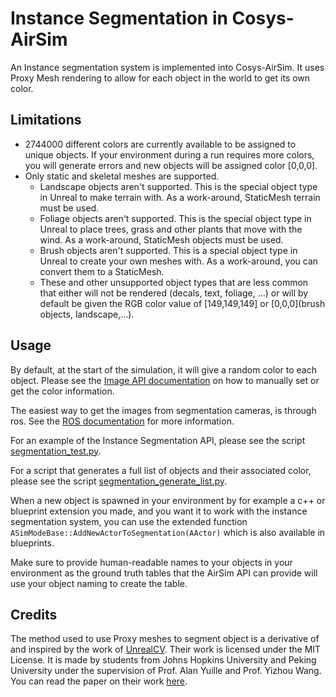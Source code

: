 # Instance Segmentation in Cosys-AirSim

An Instance segmentation system is implemented into Cosys-AirSim. It uses Proxy Mesh rendering to allow for each object in the world to get its own color.

## Limitations
* 2744000 different colors are currently available to be assigned to unique objects. If your environment during a run requires more colors, you will generate errors and new objects will be assigned color [0,0,0].
* Only static and skeletal meshes are supported.
  * Landscape objects aren't supported. This is the special object type in Unreal to make terrain with. As a work-around, StaticMesh terrain must be used.
  * Foliage objects aren't supported. This is the special object type in Unreal to place trees, grass and other plants that move with the wind. As a work-around, StaticMesh objects must be used.
  * Brush objects aren't supported. This is a special object type in Unreal to create your own meshes with. As a work-around, you can convert them to a StaticMesh.
  * These and other unsupported object types that are less common that either will not be rendered (decals, text, foliage, ...) or will by default be given the RGB color value of [149,149,149] or [0,0,0](brush objects, landscape,...).

## Usage
By default, at the start of the simulation, it will give a random color to each object. 
Please see the [Image API documentation](image_apis.md#segmentation) on how to manually set or get the color information.

The easiest way to get the images from segmentation cameras, is through ros. See the [ROS documentation](ros.md) for more information. 

For an example of the Instance Segmentation API, please see the script  [segmentation_test.py](../PythonClient/segmentation/segmentation_test.py).

For a script that generates a full list of objects and their associated color, please see the script  [segmentation_generate_list.py](../PythonClient/segmentation/segmentation_generate_list.py).

When a new object is spawned in your environment by for example a c++ or blueprint extension you made,
and you want it to work with the instance segmentation system, you can use the extended function `ASimModeBase::AddNewActorToSegmentation(AActor)` which is also available in blueprints. 

Make sure to provide human-readable names to your objects in your environment as the ground truth tables that the AirSim API can provide will use your object naming to create the table.

## Credits
The method used to use Proxy meshes to segment object is a derivative of and inspired by the work of [UnrealCV](https://unrealcv.org/). Their work is licensed under the MIT License.
It is made by students from Johns Hopkins University and Peking University under the supervision of Prof. Alan Yuille and Prof. Yizhou Wang.
You can read the paper on their work [here](https://dl.acm.org/doi/10.1145/3123266.3129396).
